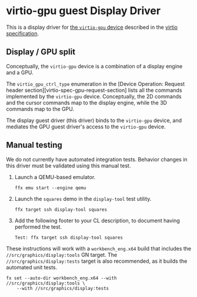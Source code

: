 # virtio-gpu guest Display Driver

This is a display driver for [the `virtio-gpu` device][virtio-spec-gpu-section]
described in the [virtio specification][virtio-spec].

## Display / GPU split

Conceptually, the `virtio-gpu` device is a combination of a display engine and a
GPU.

The `virtio_gpu_ctrl_type` enumeration in the
[Device Operation: Request header section][virtio-spec-gpu-request-section]
lists all the commands implemented by the `virtio-gpu` device. Conceptually, the
2D commands and the cursor commands map to the display engine, while the 3D
commands map to the GPU.

The display guest driver (this driver) binds to the `virtio-gpu` device, and
mediates the GPU guest driver's access to the `virtio-gpu` device.

## Manual testing

We do not currently have automated integration tests. Behavior changes in this
driver must be validated using this manual test.

1. Launch a QEMU-based emulator.

    ```posix-terminal
    ffx emu start --engine qemu
    ```

2. Launch the `squares` demo in the `display-tool` test utility.

    ```posix-terminal
    ffx target ssh display-tool squares
    ```

3. Add the following footer to your CL description, to document having performed
   the test.

   ```
   Test: ffx target ssh display-tool squares
   ```

These instructions will work with a `workbench_eng.x64` build that includes the
`//src/graphics/display:tools` GN target. The `//src/graphics/display:tests`
target is also recommended, as it builds the automated unit tests.

```posix-terminal
fx set --auto-dir workbench_eng.x64 --with //src/graphics/display:tools \
    --with //src/graphics/display:tests
```

[virtio-spec]: https://docs.oasis-open.org/virtio/virtio/v1.2/virtio-v1.2.html
[virtio-spec-gpu-section]: https://docs.oasis-open.org/virtio/virtio/v1.2/cs01/virtio-v1.2-cs01.html#x1-3650007
[virtio-spec-gpu-request-header]: https://docs.oasis-open.org/virtio/virtio/v1.2/cs01/virtio-v1.2-cs01.html#x1-3800007
